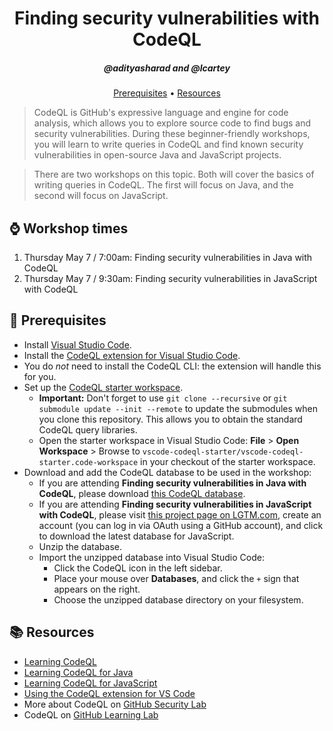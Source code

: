 <h1 align="center">Finding security vulnerabilities with CodeQL</h1>
<h5 align="center">@adityasharad and @lcartey</h3>

<p align="center">
  <a href="#mega-prerequisites">Prerequisites</a> •  
  <a href="#books-resources">Resources</a>
</p>

> CodeQL is GitHub's expressive language and engine for code analysis, which allows you to explore source code to find bugs and security vulnerabilities. During these beginner-friendly workshops, you will learn to write queries in CodeQL and find known security vulnerabilities in open-source Java and JavaScript projects.

> There are two workshops on this topic. Both will cover the basics of writing queries in CodeQL. The first will focus on Java, and the second will focus on JavaScript.

## :watch: Workshop times
1. Thursday May 7 / 7:00am: Finding security vulnerabilities in Java with CodeQL
1. Thursday May 7 / 9:30am: Finding security vulnerabilities in JavaScript with CodeQL

## :mega: Prerequisites
- Install [Visual Studio Code](https://code.visualstudio.com/).
- Install the [CodeQL extension for Visual Studio Code](https://help.semmle.com/codeql/codeql-for-vscode/procedures/setting-up.html).
- You do _not_ need to install the CodeQL CLI: the extension will handle this for you.
- Set up the [CodeQL starter workspace](https://help.semmle.com/codeql/codeql-for-vscode/procedures/setting-up.html#using-the-starter-workspace).
  - **Important:** Don't forget to use `git clone --recursive` or `git submodule update --init --remote` to update the submodules when you clone this repository. This allows you to obtain the standard CodeQL query libraries.
  - Open the starter workspace in Visual Studio Code: **File** > **Open Workspace** > Browse to `vscode-codeql-starter/vscode-codeql-starter.code-workspace` in your checkout of the starter workspace.
- Download and add the CodeQL database to be used in the workshop:
  - If you are attending **Finding security vulnerabilities in Java with CodeQL**, please download [this CodeQL database](https://downloads.lgtm.com/snapshots/java/apache/struts/apache-struts-91ae344-CVE-2017-9805.zip).
  - If you are attending **Finding security vulnerabilities in JavaScript with CodeQL**, please visit [this project page on LGTM.com](https://lgtm.com/projects/g/esbena/bootstrap-pre-27047/ci/#ql), create an account (you can log in via OAuth using a GitHub account), and click to download the latest database for JavaScript.
  - Unzip the database.
  - Import the unzipped database into Visual Studio Code:
    - Click the CodeQL icon in the left sidebar.
    - Place your mouse over **Databases**, and click the `+` sign that appears on the right.
    - Choose the unzipped database directory on your filesystem.

## :books: Resources
- [Learning CodeQL](https://help.semmle.com/QL/learn-ql)
- [Learning CodeQL for Java](https://help.semmle.com/QL/learn-ql/java/ql-for-java.html)
- [Learning CodeQL for JavaScript](https://help.semmle.com/QL/learn-ql/javascript/ql-for-javascript.html)
- [Using the CodeQL extension for VS Code](https://help.semmle.com/codeql/codeql-for-vscode.html)
- More about CodeQL on [GitHub Security Lab](https://securitylab.github.com/tools/codeql)
- CodeQL on [GitHub Learning Lab](https://lab.github.com/githubtraining/codeql-u-boot-challenge-(cc++))
